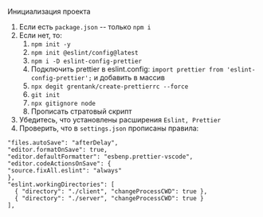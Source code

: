 Инициализация проекта

1. Если есть `package.json` -- только `npm i`
2. Если нет, то:
   1. `npm init -y`
   2. `npm init @eslint/config@latest`
   3. `npm i -D eslint-config-prettier`
   4. Подключить prettier в eslint.config: `import prettier from 'eslint-config-prettier';` и добавить в массив
   5. `npx degit grentank/create-prettierrc --force`
   6. `git init`
   7. `npx gitignore node`
   8. Прописать стратовый скрипт
3. Убедитесь, что установлены расширения `Eslint, Prettier`
4. Проверить, что в `settings.json` прописаны правила:
```
"files.autoSave": "afterDelay",
"editor.formatOnSave": true,
"editor.defaultFormatter": "esbenp.prettier-vscode",
"editor.codeActionsOnSave": {
"source.fixAll.eslint": "always"
},
"eslint.workingDirectories": [
  { "directory": "./client", "changeProcessCWD": true },
  { "directory": "./server", "changeProcessCWD": true }
],
```